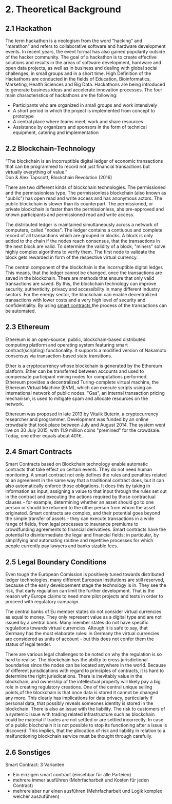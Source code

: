 # 2. Theoretical Background

## 2.1 Hackathon

The term hackathon is a neologism from the word "hacking" and "marathon" and refers to collaborative software and hardware development events. In recent years, the event format has also gained popularity outside of the hacker community. The goal of a hackathon is to create effective solutions and results in the areas of software development, hardware and open data projects, as well as in business and dealing with global social challenges, in small groups and in a short time. High Definition of the Hackathons are conducted in the fields of Education, Bioinformatics, Marketing, Health Sciences and Big Data. Hackathons are being introduced to generate business ideas and accelerate innovation processes. The four main characteristics of hackathons are the following:

* Participants who are organized in small groups and work intensively 
* A short period in which the project is implemented from concept to prototype 
* A central place where teams meet, work and share resources 
* Assistance by organizers and sponsors in the form of technical equipment, catering and implementation

## 2.2 Blockchain-Technology

“The blockchain is an incorruptible digital ledger of economic transactions that can be programmed to record not just financial transactions but virtually everything of value.”  
Don & Alex Tapscott, Blockchain Revolution \(2016\)

There are two different kinds of blockchain technologies. The permissioned and the permissionless type. The permissionless blockchain \(also known as "public"\) has open read and write access and has anonymous actors. The public blockchain is slower than its counterpart. The permissioned, or private blockchain is faster than the permissionless, ahs pre-approved and known participants and permissioned read and write access.

The distributed ledger is maintained simultaneously across a network of computers, called "nodes". The ledger contains a contiuous and complete record of all transactions which are grouped in blocks. A block is only added to the chain if the nodes reach consensus, that the transactions in the next block are valid. To determine the validity of a block, "miners" solve highly complex algorithms to verify them. The first node to validate the block gets rewarded in form of the respective virtual currency. 

The central component of the blockchain is the incorruptible digital ledger. This means, that the ledger cannot be changed, once the transactions are saved in the blockchain. There are methods that ensure that only valid transactions are saved. By this, the blockchain technology can improve security, authenticity, privacy and accessibility in many different industry sectors. For the energy sector, the blockchain can enable decentralized transactions with lower costs and a very high level of security and confidentiality. By using [smart ](https://dee-scm-blockchain-project.gitbook.io/dee-scm/~/edit/drafts/-LGjDzSUX-JiosmKTmfe/seite-2#2-4-smart-contracts)[contracts ](https://dee-scm-blockchain-project.gitbook.io/dee-scm/~/edit/drafts/-LGjDzSUX-JiosmKTmfe/seite-2#2-4-smart-contracts)the process of the transactions can be automated.

## 2.3 Ethereum

Ethereum is an open-source, public, blockchain-based distributed computing platform and operating system featuring smart contract\(scripting\) functionality. It supports a modified version of Nakamoto consensus via transaction-based state transitions.

Ether is a cryptocurrency whose blockchain is generated by the Ethereum platform. Ether can be transferred between accounts and used to compensate participant mining nodes for computations performed. Ethereum provides a decentralized Turing-complete virtual machine, the Ethereum Virtual Machine \(EVM\), which can execute scripts using an international network of public nodes. "Gas", an internal transaction pricing mechanism, is used to mitigate spam and allocate resources on the network.

Ethereum was proposed in late 2013 by Vitalik Buterin, a cryptocurrency researcher and programmer. Development was funded by an online crowdsale that took place between July and August 2014. The system went live on 30 July 2015, with 11.9 million coins "premined" for the crowdsale. Today, one ether equals about 401€.

## 2.4 Smart Contracts

Smart Contracts based on Blockchain technology enable automatic contracts that take effect on certain events. They do not need human monitoring. A smart contract not only defines the rules and penalties related to an agreement in the same way that a traditional contract does, but it can also automatically enforce those obligations. It does this by taking in information as input, assigning a value to that input through the rules set out in the contract and executing the actions required by those contractual clauses - for example, determining whether an asset should go to one person or should be returned to the other person from whom the asset originated. Smart contracts are complex, and their potential goes beyond the simple transfer of assets - they can execute transactions in a wide range of fields, from legal processes to insurance premiums to crowdfunding agreements to financial derivatives. Smart contracts have the potential to disintermediate the legal and financial fields; in particular, by simplifying and automating routine and repetitive processes for which people currently pay lawyers and banks sizable fees.

## 2.5 Legal Boundary Conditions

Even tough the European Comission is positively tuned towards distributed ledger technologies, many different European institutions are still reserved, because of the early developement stage the technology is in. They see the risk, that early regulation can limit the further development. That is the reason why Europe claims to need more pilot projects and tests in order to proceed with regulatory campaign.

The central banks of Eu member states do not consider virtual currencies as equal to money. They only represent value as a digital type and are not issued by a central bank. Many member states do not have specific regulations towards virtual currencies. Altough it is safe to say, that Germany has the most elaborate rules: in Germany the virtual currencies are considered as units of account - but this does not confer them the status of legal tender.

There are various legal challenges to be noted on why the regulation is so hard to realise. The blockchain has the ability to cross jurisdictional boundaries since the nodes can be located anywhere in the world. Because of different jurisdications with regard to principles of contracts, it is hard to determine the right jurisdications. There is inevitably value in the blockchain, and ownership of the intellectual property will likely pay a big role in creating regulatory creations. One of the central unique selling points,of the blockchain is that once data is stored it cannot be changed any more. This clearly has implications for data privacy, particularly if personal data, that possibly reveals someones identity is stored in the blockchain. There is also an issue with the liability. The risk to customers of a systemic issue with trading related infrastructure such as blockchain could be material if trades are not settled or are settled incorrectly. In case of a public blochchain it is not possible to stop its functioning after a issue is discoverd. This implies, that the allocation of risk and liability in relation to a malfunctioning blockchain service must be thought through carefully.

## 2.6 Sonstiges

Smart Contract: 3 Varianten

* Ein einzigen smart contract \(einsehbar für alle Parteien\)
* mehrere immer ausführen \(Mehrfacharbeit und Kosten für jeden Contract\)
* mehrere aber nur einen ausführen \(Mehrfacharbeit und Logik komplex welcher auszuführen\)


